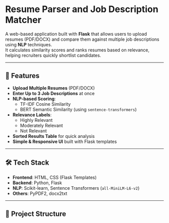 # Resume Parser and Job Description Matcher

A web-based application built with **Flask** that allows users to upload resumes (PDF/DOCX) and compare them against multiple job descriptions using **NLP** techniques.  
It calculates similarity scores and ranks resumes based on relevance, helping recruiters quickly shortlist candidates.

---

## 🚀 Features
- **Upload Multiple Resumes** (PDF/DOCX)
- **Enter Up to 3 Job Descriptions** at once
- **NLP-based Scoring**:
  - TF-IDF Cosine Similarity  
  - BERT Semantic Similarity (using `sentence-transformers`)  
- **Relevance Labels**:  
  - Highly Relevant  
  - Moderately Relevant  
  - Not Relevant  
- **Sorted Results Table** for quick analysis
- **Simple & Responsive UI** built with Flask templates

---

## 🛠 Tech Stack
- **Frontend**: HTML, CSS (Flask Templates)
- **Backend**: Python, Flask
- **NLP**: Scikit-learn, Sentence Transformers (`all-MiniLM-L6-v2`)
- **Others**: PyPDF2, docx2txt  

---

## 📂 Project Structure

